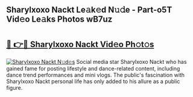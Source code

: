 ## Sharylxoxo Nackt Le𝚊k𝚎d N𝚞𝚍e - Part-o5T Vid𝚎o Le𝚊ks Photos wB7uz

# <h2><a href="http://fb769o.evod.top/?m=Sharylxoxo+Nackt">🔗 👉🔴 Sharylxoxo Nackt Vid𝚎o Ph𝚘t𝚘s</a></h2>

[![Sharylxoxo Nackt N𝚞d𝚎s](https://i.imgur.com/8V9OHl7.gif)](http://fb769o.evod.top/?m=Sharylxoxo+Nackt)
Social media star Sharylxoxo Nackt who has gained fame for posting lifestyle and dance-related content, including dance trend performances and mini vlogs. The public's fascination with Sharylxoxo Nackt personal life has only added to his allure as a public figure. 

